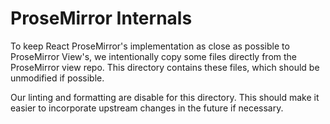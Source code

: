 # ProseMirror Internals

To keep React ProseMirror's implementation as close as possible to ProseMirror
View's, we intentionally copy some files directly from the ProseMirror view
repo. This directory contains these files, which should be unmodified if
possible.

Our linting and formatting are disable for this directory. This should make it
easier to incorporate upstream changes in the future if necessary.
